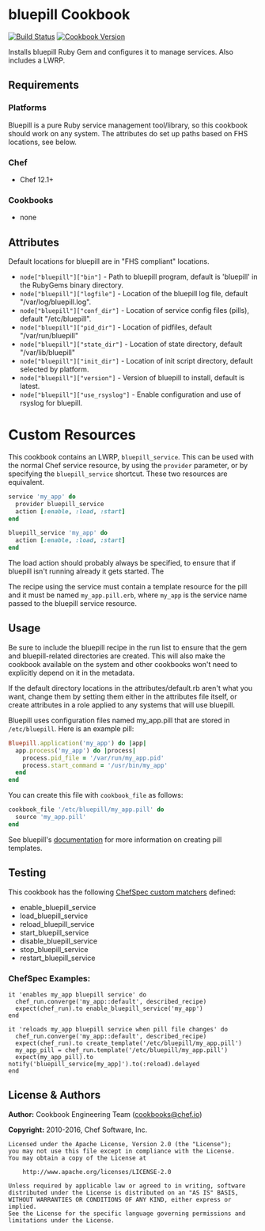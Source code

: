 # bluepill Cookbook
[![Build Status](https://travis-ci.org/chef-cookbooks/bluepill.svg?branch=master)](https://travis-ci.org/chef-cookbooks/bluepill) [![Cookbook Version](https://img.shields.io/cookbook/v/bluepill.svg)](https://supermarket.chef.io/cookbooks/bluepill)

Installs bluepill Ruby Gem and configures it to manage services. Also includes a LWRP.

## Requirements
### Platforms
Bluepill is a pure Ruby service management tool/library, so this cookbook should work on any system. The attributes do set up paths based on FHS locations, see below.

### Chef
- Chef 12.1+

### Cookbooks
- none

## Attributes
Default locations for bluepill are in "FHS compliant" locations.
- `node["bluepill"]["bin"]` - Path to bluepill program, default is 'bluepill' in the RubyGems binary directory.
- `node["bluepill"]["logfile"]` - Location of the bluepill log file, default "/var/log/bluepill.log".
- `node["bluepill"]["conf_dir"]` - Location of service config files (pills), default "/etc/bluepill".
- `node["bluepill"]["pid_dir"]` - Location of pidfiles, default "/var/run/bluepill"
- `node["bluepill"]["state_dir"]` - Location of state directory, default "/var/lib/bluepill"
- `node["bluepill"]["init_dir"]` - Location of init script directory, default selected by platform.
- `node["bluepill"]["version"]` - Version of bluepill to install, default is latest.
- `node["bluepill"]["use_rsyslog"]` - Enable configuration and use of rsyslog for bluepill.

# Custom Resources
This cookbook contains an LWRP, `bluepill_service`. This can be used with the normal Chef service resource, by using the `provider` parameter, or by specifying the `bluepill_service` shortcut. These two resources are equivalent.

```ruby
service 'my_app' do
  provider bluepill_service
  action [:enable, :load, :start]
end

bluepill_service 'my_app' do
  action [:enable, :load, :start]
end
```

The load action should probably always be specified, to ensure that if bluepill isn't running already it gets started. The

The recipe using the service must contain a template resource for the pill and it must be named `my_app.pill.erb`, where `my_app` is the service name passed to the bluepill service resource.

## Usage
Be sure to include the bluepill recipe in the run list to ensure that the gem and bluepill-related directories are created. This will also make the cookbook available on the system and other cookbooks won't need to explicitly depend on it in the metadata.

If the default directory locations in the attributes/default.rb aren't what you want, change them by setting them either in the attributes file itself, or create attributes in a role applied to any systems that will use bluepill.

Bluepill uses configuration files named my_app.pill that are stored in `/etc/bluepill`.  Here is an example pill:

```ruby
Bluepill.application('my_app') do |app|
  app.process('my_app') do |process|
    process.pid_file = '/var/run/my_app.pid'
    process.start_command = '/usr/bin/my_app'
  end
end
```
You can create this file with `cookbook_file` as follows:

```ruby
cookbook_file '/etc/bluepill/my_app.pill' do
  source 'my_app.pill'
end
```

See bluepill's [documentation](https://github.com/bluepill-rb/bluepill#config) for more information on creating pill templates.

## Testing
This cookbook has the following [ChefSpec custom matchers](https://github.com/sethvargo/chefspec#packaging-custom-matchers) defined:

- enable_bluepill_service
- load_bluepill_service
- reload_bluepill_service
- start_bluepill_service
- disable_bluepill_service
- stop_bluepill_service
- restart_bluepill_service

### ChefSpec Examples:

```
it 'enables my_app bluepill service' do
  chef_run.converge('my_app::default', described_recipe)
  expect(chef_run).to enable_bluepill_service('my_app')
end

it 'reloads my_app bluepill service when pill file changes' do
  chef_run.converge('my_app::default', described_recipe)
  expect(chef_run).to create_template('/etc/bluepill/my_app.pill')
  my_app_pill = chef_run.template('/etc/bluepill/my_app.pill')
  expect(my_app_pill).to notify('bluepill_service[my_app]').to(:reload).delayed
end
```

## License & Authors
**Author:** Cookbook Engineering Team ([cookbooks@chef.io](mailto:cookbooks@chef.io))

**Copyright:** 2010-2016, Chef Software, Inc.

```
Licensed under the Apache License, Version 2.0 (the "License");
you may not use this file except in compliance with the License.
You may obtain a copy of the License at

    http://www.apache.org/licenses/LICENSE-2.0

Unless required by applicable law or agreed to in writing, software
distributed under the License is distributed on an "AS IS" BASIS,
WITHOUT WARRANTIES OR CONDITIONS OF ANY KIND, either express or implied.
See the License for the specific language governing permissions and
limitations under the License.
```
